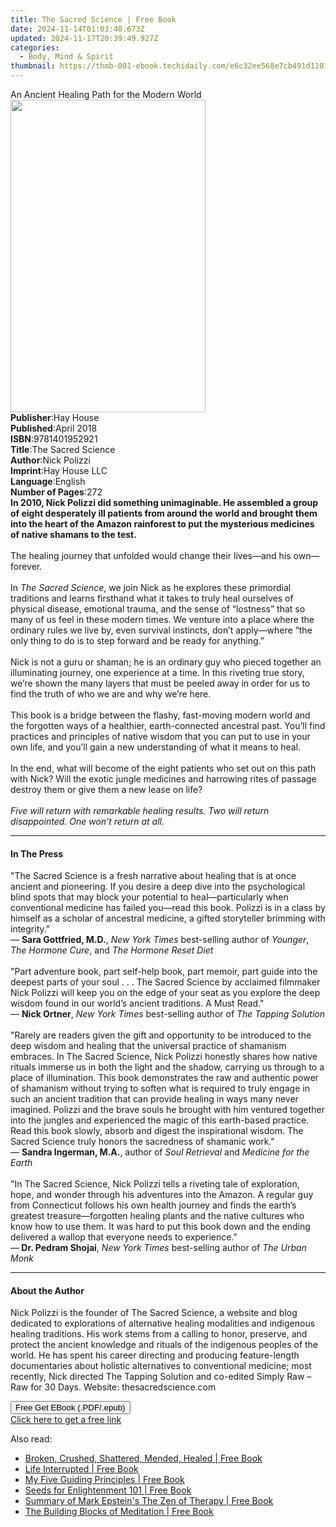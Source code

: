 ```yaml
---
title: The Sacred Science | Free Book
date: 2024-11-14T01:03:48.673Z
updated: 2024-11-17T20:39:49.927Z
categories:
  - Body, Mind & Spirit
thumbnail: https://thmb-001-ebook.techidaily.com/e6c32ee568e7cb491d110110924d8f88536e17f5f880c03e84f3e4d6e54d0155.jpg
---
```

<main id="book-container">
  <div class="flex flex-col">
    <div class="book-brief flex-1 py-6 px-4 sm:p-6 md:py-10 md:px-8">
      <!-- brief-->
      <div class="book-brief-main">
        An Ancient Healing Path for the Modern World
      </div>
    </div>
    <div
      class="book-meta-info flex-1 grid gap-4 col-start-1 col-end-3 row-start-1 sm:mb-6 sm:grid-cols-4 lg:gap-6 lg:col-start-2 lg:row-end-6 lg:row-span-6 lg:mb-0"
    >
      <div
        class="book-meta-info-left place-content-center mt-4 p-4 text-sm leading-6 col-start-2 col-span-2 dark:text-slate-400"
      >
        <img
          class="w-full h-500 object-cover rounded-lg sm:h-255 sm:col-span-2 lg:col-span-full"
          src="https://img-001-ebook.techidaily.com/40bbbb8be6073e4241fbc8a34a55feec7c7fb8321c5508a5b17d5c9836768a11.jpg"
          alt=""
          width="312"
          height="500"
        />
      </div>
      <div
        class="book-meta-info-right mt-2 col-start-1 row-start-2 col-span-3 self-center"
      >
        <!-- meta data  -->
        <div class="flex flex-col px-4 md:px-8">
          <div class="flex-1">
            <strong>Publisher</strong>:<span class="px-2">Hay House</span>
          </div>
          <div class="flex-1">
            <strong>Published</strong>:<span class="px-2">April 2018</span>
          </div>
          <div class="flex-1">
            <strong>ISBN</strong>:<span class="px-2">9781401952921</span>
          </div>
          <div class="flex-1">
            <strong>Title</strong>:<span class="px-2">The Sacred Science</span>
          </div>
          <div class="flex-1">
            <strong>Author</strong>:<span class="px-2">Nick Polizzi</span>
          </div>
          <div class="flex-1">
            <strong>Imprint</strong>:<span class="px-2">Hay House LLC</span>
          </div>
          <div class="flex-1">
            <strong>Language</strong>:<span class="px-2">English</span>
          </div>
          <div class="flex-1">
            <strong>Number of Pages</strong>:<span class="px-2">272</span>
          </div>
        </div>
      </div>
    </div>
    <div class="book-description flex-1 py-6 px-4 sm:p-6 md:py-10 md:px-8">
      <div class="book-description-main">
        <div accordion-content="" id="description">
          <b
            >In 2010, Nick Polizzi did something unimaginable. He assembled a
            group of eight desperately ill patients from around the world and
            brought them into the heart of the Amazon rainforest to put the
            mysterious medicines of native shamans to the test.<br /></b
          ><br />The healing journey that unfolded would change their lives—and
          his own—forever.<br /><br />In <i>The Sacred Science</i>, we join Nick
          as he explores these primordial traditions and learns firsthand what
          it takes to truly heal ourselves of physical disease, emotional
          trauma, and the sense of “lostness” that so many of us feel in these
          modern times. We venture into a place where the ordinary rules we live
          by, even survival instincts, don’t apply—where “the only thing to do
          is to step forward and be ready for anything.”<br /><br />Nick is not
          a guru or shaman; he is an ordinary guy who pieced together an
          illuminating journey, one experience at a time. In this riveting true
          story, we’re shown the many layers that must be peeled away in order
          for us to find the truth of who we are and why we’re here.<br /><br />This
          book is a bridge between the flashy, fast-moving modern world and the
          forgotten ways of a healthier, earth-connected ancestral past. You’ll
          find practices and principles of native wisdom that you can put to use
          in your own life, and you’ll gain a new understanding of what it means
          to heal.<br /><br />In the end, what will become of the eight patients
          who set out on this path with Nick? Will the exotic jungle medicines
          and harrowing rites of passage destroy them or give them a new lease
          on life?<br /><br /><i
            >Five will return with remarkable healing results. Two will return
            disappointed. One won’t return at all.</i
          >
        </div>
        <div class="accordion-fader"></div>
      </div>
    </div>
    <div class="book-excerpts flex-1 py-6 px-4 sm:p-6 md:py-10 md:px-8">
      <!-- excerpts-->
      <div class="book-excerpts-main">
        <hr />
        <h4 class="placeholder placeholder-heading">
          <span>In The Press</span>
        </h4>
        <p>
          "The Sacred Science is a fresh narrative about healing that is at once
          ancient and pioneering. If you desire a deep dive into the
          psychological blind spots that may block your potential to
          heal—particularly when conventional medicine has failed you—read this
          book. Polizzi is in a class by himself as a scholar of ancestral
          medicine, a gifted storyteller brimming with integrity."<br />—
          <b>Sara Gottfried, M.D.</b>, <i>New York Times</i> best-selling author
          of <i>Younger</i>, <i>The Hormone Cure</i>, and
          <i>The Hormone Reset Diet<br /></i><br />"Part adventure book, part
          self-help book, part memoir, part guide into the deepest parts of your
          soul . . . The Sacred Science by acclaimed filmmaker Nick Polizzi will
          keep you on the edge of your seat as you explore the deep wisdom found
          in our world’s ancient traditions. A Must Read."<br />—
          <b>Nick Ortner</b>, <i>New York Times</i> best-selling author of
          <i>The Tapping Solution</i><br /><br />"Rarely are readers given the
          gift and opportunity to be introduced to the deep wisdom and healing
          that the universal practice of shamanism embraces. In The Sacred
          Science, Nick Polizzi honestly shares how native rituals immerse us in
          both the light and the shadow, carrying us through to a place of
          illumination. This book demonstrates the raw and authentic power of
          shamanism without trying to soften what is required to truly engage in
          such an ancient tradition that can provide healing in ways many never
          imagined. Polizzi and the brave souls he brought with him ventured
          together into the jungles and experienced the magic of this
          earth-based practice. Read this book slowly, absorb and digest the
          inspirational wisdom. The Sacred Science truly honors the sacredness
          of shamanic work."<br />— <b>Sandra Ingerman, M.A.</b>, author of
          <i>Soul Retrieval </i>and <i>Medicine for the Earth<br /></i><br />"In
          The Sacred Science, Nick Polizzi tells a riveting tale of exploration,
          hope, and wonder through his adventures into the Amazon. A regular guy
          from Connecticut follows his own health journey and finds the earth’s
          greatest treasure—forgotten healing plants and the native cultures who
          know how to use them. It was hard to put this book down and the ending
          delivered a wallop that everyone needs to experience."<br />—<b>
            Dr. Pedram Shojai</b
          >, <i>New York Times </i>best-selling author of <i>The Urban Monk</i>
        </p>
      </div>
    </div>
    <div class="book-about-author flex-1 py-6 px-4 sm:p-6 md:py-10 md:px-8">
      <!-- about author-->
      <div class="book-main-author-main">
        <hr />
        <h4 class="placeholder placeholder-heading">
          <span>About the Author</span>
        </h4>
        <p>
          Nick Polizzi is the founder of The Sacred Science, a website and blog
          dedicated to explorations of alternative healing modalities and
          indigenous healing traditions. His work stems from a calling to honor,
          preserve, and protect the ancient knowledge and rituals of the
          indigenous peoples of the world. He has spent his career directing and
          producing feature-length documentaries about holistic alternatives to
          conventional medicine; most recently, Nick directed The Tapping
          Solution and co-edited Simply Raw – Raw for 30 Days. Website:
          thesacredscience.com
        </p>
      </div>
    </div>
    <div class="book-free-get flex-1 py-6 px-4 sm:p-6 md:py-10 md:px-8">
      <button
        id="btn-free-get"
        class="bg-blue-500 hover:bg-blue-700 text-white font-bold py-2 px-4 rounded"
      >
        Free Get EBook (.PDF/.epub)
      </button>
      <div id="countdown-display" class="px-2 text-lg mt-2"></div>
      <a
        id="free-link"
        class="hidden bg-blue-500 hover:bg-blue-700 text-white font-bold py-2 px-4 rounded"
        href="https://www.ebooks.com/en-us/book/96316691/the-sacred-science/nick-polizzi/"
        target="_blank"
        >Click here to get a free link</a
      >
    </div>
    <script>
      let countdownTime = 0;
      let countdownInterval = null;
      document
        .getElementById('btn-free-get')
        .addEventListener('click', startCountdown);
      function startCountdown() {
        countdownTime = new Date().getTime() + 60000 * 3;
        countdownInterval = setInterval(updateCountdown, 1000);
        document.getElementById('btn-free-get').disabled = true;
        document
          .getElementById('btn-free-get')
          .classList.add('bg-gray-500', 'cursor-not-allowed');
      }
      function updateCountdown() {
        let currentTime = new Date().getTime();
        let timeLeft = countdownTime - currentTime;
        let secondsLeft = Math.floor(timeLeft / 1000);
        document.getElementById('countdown-display').innerHTML =
          `Remaining time: ${secondsLeft} seconds.`;
        if (secondsLeft <= 0) {
          clearInterval(countdownInterval);
          document.getElementById('btn-free-get').classList.add('hidden');
          document.getElementById('free-link').classList.remove('hidden');
          document.getElementById('countdown-display').innerHTML = '';
        }
      }
    </script>
  </div>
</main>

<ins class="adsbygoogle"
      style="display:block"
      data-ad-client="ca-pub-7571918770474297"
      data-ad-slot="8358498916"
      data-ad-format="auto"
      data-full-width-responsive="true"></ins>
    

<span class="atpl-alsoreadstyle">Also read:</span>
<div><ul>
<li><a href="https://novels-ebooks.techidaily.com/210519627-9781098095567-broken-crushed-shattered-mended-healed/"><u>Broken, Crushed, Shattered, Mended, Healed | Free Book</u></a></li>
<li><a href="https://novels-ebooks.techidaily.com/210519633-9781639034055-life-interrupted/"><u>Life Interrupted | Free Book</u></a></li>
<li><a href="https://novels-ebooks.techidaily.com/210519628-9781639615964-my-five-guiding-principles/"><u>My Five Guiding Principles | Free Book</u></a></li>
<li><a href="https://novels-ebooks.techidaily.com/210519630-9781639613229-seeds-for-enlightenment-101/"><u>Seeds for Enlightenment 101 | Free Book</u></a></li>
<li><a href="https://novels-ebooks.techidaily.com/210519925-9781669357605-summary-of-mark-epsteins-the-zen-of-therapy/"><u>Summary of Mark Epstein's The Zen of Therapy | Free Book</u></a></li>
<li><a href="https://novels-ebooks.techidaily.com/210519021-9798985440300-the-building-blocks-of-meditation/"><u>The Building Blocks of Meditation | Free Book</u></a></li>
</ul></div>

